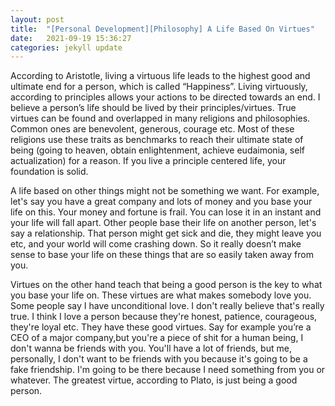 ```yaml
---
layout: post
title:  "[Personal Development][Philosophy] A Life Based On Virtues"
date:   2021-09-19 15:36:27
categories: jekyll update
---
```



According to Aristotle, living a virtuous life leads to the highest good and ultimate end for a person, which is called “Happiness”. Living virtuously, according to principles allows your actions to be directed towards an end. I believe a person’s life should be lived by their principles/virtues. True virtues can be found and overlapped in many religions and philosophies. Common ones are benevolent, generous, courage etc. Most of these religions use these traits as benchmarks to reach their ultimate state of being  (going to heaven, obtain enlightenment, achieve eudaimonia, self actualization) for a reason.  If you live a principle centered life, your foundation is solid. 

A life based on other things might not be something we want. For example, let's say you have a great company and lots of money and you base your life on this. Your money and fortune is frail. You can lose it in an instant and your life will fall apart. Other people base their life on another person, let's say a relationship. That person might get sick and die, they might leave you etc, and your world will come crashing down. So it really doesn’t make sense to base your life on these things that are so easily taken away from you.

Virtues on the other hand teach that being a good person is the key to what you base your life on. These virtues are what makes somebody love you. Some people say I have unconditional love. I don't really believe that's really true. I think I love a person because they're honest, patience, courageous, they're loyal etc. They have these good virtues. Say for example you’re a CEO of a major company,but you're a piece of shit for a human being, I don't wanna be friends with you. You'll have a lot of friends, but me, personally, I don't want to be friends with you because it's going to be a fake friendship. I'm going to be there because I need something from you or whatever. The greatest virtue, according to Plato, is just being a good person.
